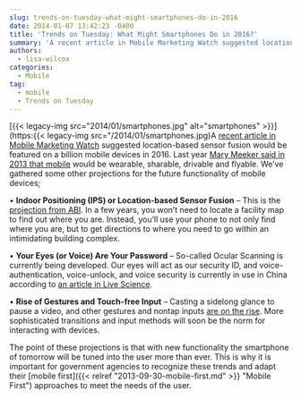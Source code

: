```yaml
---
slug: trends-on-tuesday-what-might-smartphones-do-in-2016
date: 2014-01-07 13:42:23 -0400
title: 'Trends on Tuesday: What Might Smartphones Do in 2016?'
summary: 'A recent article in Mobile Marketing Watch suggested location-based sensor fusion would be featured on a billion mobile devices in 2016. Last year Mary Meeker said in 2013 that mobile would be wearable, sharable, drivable and flyable. We&#8217;ve gathered some other projections for the future functionality of mobile devices; &bull; Indoor'
authors:
  - lisa-wilcox
categories:
  - Mobile
tag:
  - mobile
  - Trends on Tuesday
---
```


[{{< legacy-img src="2014/01/smartphones.jpg" alt="smartphones" >}}](https:{{< legacy-img src="/2014/01/smartphones.jpg)A [recent article in Mobile Marketing Watch](http://www.mobilemarketingwatch.com/which-feature-will-1-billion-smartphones-offer-by-2016-37526/?utm_source=feedburner&utm_medium=email&utm_campaign=Feed%3A+MobileMarketingWatch+%28Mobile+Marketing+Watch%29) suggested location-based sensor fusion would be featured on a billion mobile devices in 2016. Last year [Mary Meeker said in 2013 that mobile](https://howtomobile.apps.gov/2013/06/04/trends-on-tuesday-mary-meekers-internet-trends-report/) would be wearable, sharable, drivable and flyable. We&#8217;ve gathered some other projections for the future functionality of mobile devices;

• **Indoor Positioning (IPS) or Location-based Sensor Fusion** &#8211; This is the [projection from ABI](http://www.mobilemarketingwatch.com/which-feature-will-1-billion-smartphones-offer-by-2016-37526/?utm_source=feedburner&utm_medium=email&utm_campaign=Feed%3A+MobileMarketingWatch+%28Mobile+Marketing+Watch%29). In a few years, you won&#8217;t need to locate a facility map to find out where you are. Instead, you&#8217;ll use your phone to not only find where you are, but to get directions to where you need to go within an intimidating building complex.

• **Your Eyes (or Voice) Are Your Password** &#8211; So-called Ocular Scanning is currently being developed. Our eyes will act as our security ID, and voice-authentication, voice-unlock, and voice security is currently in use in China according to [an article in Live Science](http://www.livescience.com/37399-futuristic-smartphone-features.html).

• **Rise of Gestures and Touch-free Input** &#8211; Casting a sidelong glance to pause a video, and other gestures and nontap inputs [are on the rise](http://phys.org/news/2013-12-pcs-tablets-movements.html). More sophisticated transitions and input methods will soon be the norm for interacting with devices.

The point of these projections is that with new functionality the smartphone of tomorrow will be tuned into the user more than ever. This is why it is important for government agencies to recognize these trends and adapt their [mobile first]({{< relref "2013-09-30-mobile-first.md" >}} "Mobile First") approaches to meet the needs of the user.